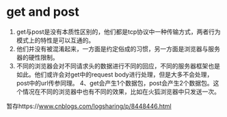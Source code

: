 # get and post

1. get与post是没有本质性区别的，他们都是tcp协议中一种传输方式，两者行为模式上的特性是可以互通的。
2. 他们并没有被混淆起来，一方面是约定俗成的习惯，另一方面是浏览器与服务器的硬性限制。
3. 不同的浏览器会对不同请求头的数据进行不同的回应，不同的服务器框架也是如此。他们或许会对get中的request body进行处理，但是大多不会处理，post中的url传参同理。
4、get会产生1个数据包，post会产生2个数据包。这个情况在不同的浏览器中也有不同的效果，比如在火狐浏览器中只发送一次。

暂存https://www.cnblogs.com/logsharing/p/8448446.html
